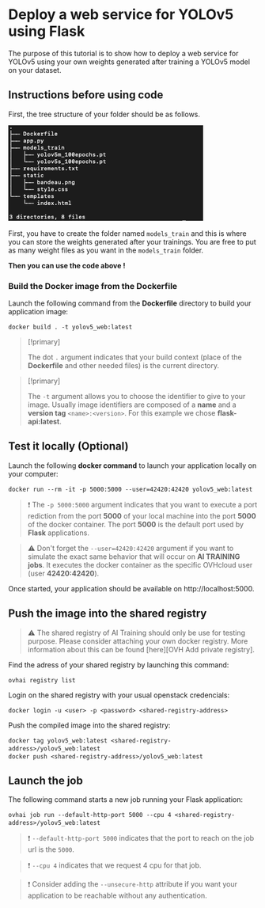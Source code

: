 # Deploy a web service for YOLOv5 using Flask

The purpose of this tutorial is to show how to deploy a web service for YOLOv5 using your own weights generated after training a YOLOv5 model on your dataset.


## Instructions before using code

First, the tree structure of your folder should be as follows.

![image](tree_yolov5_web_service.png)

First, you have to create the folder named `models_train` and this is where you can store the weights generated after your trainings. You are free to put as many weight files as you want in the `models_train` folder.

**Then you can use the code above !**

### Build the Docker image from the Dockerfile

Launch the following command from the **Dockerfile** directory to build your application image:

```console
docker build . -t yolov5_web:latest
```

> [!primary]
>
> The dot `.` argument indicates that your build context (place of the **Dockerfile** and other needed files) is the current directory.
>

> [!primary]
>
> The `-t` argument allows you to choose the identifier to give to your image. Usually image identifiers are composed of a **name** and a **version tag** `<name>:<version>`. For this example we chose **flask-api:latest**.

## Test it locally (Optional)

Launch the following **docker command** to launch your application locally on your computer:

```console
docker run --rm -it -p 5000:5000 --user=42420:42420 yolov5_web:latest
```

> :heavy_exclamation_mark: The `-p 5000:5000` argument indicates that you want to execute a port rediction from the port **5000** of your local machine into the port **5000** of the docker container. The port **5000** is the default port used by **Flask** applications.
>


> :warning: Don't forget the `--user=42420:42420` argument if you want to simulate the exact same behavior that will occur on **AI TRAINING jobs**. It executes the docker container as the specific OVHcloud user (user **42420:42420**).
>

Once started, your application should be available on http://localhost:5000.


## Push the image into the shared registry

> :warning: The shared registry of AI Training should only be use for testing purpose. Please consider attaching your own docker registry. More information about this can be found [here][OVH Add private registry].
>

Find the adress of your shared registry by launching this command:

```console
ovhai registry list
```

Login on the shared registry with your usual openstack credencials:

```console
docker login -u <user> -p <password> <shared-registry-address>
```

Push the compiled image into the shared registry:

```console
docker tag yolov5_web:latest <shared-registry-address>/yolov5_web:latest
docker push <shared-registry-address>/yolov5_web:latest
```


## Launch the job

The following command starts a new job running your Flask application:

```console
ovhai job run --default-http-port 5000 --cpu 4 <shared-registry-address>/yolov5_web:latest
```

> :heavy_exclamation_mark: `--default-http-port 5000` indicates that the port to reach on the job url is the `5000`.
>

> :heavy_exclamation_mark: `--cpu 4` indicates that we request 4 cpu for that job.
>

> :heavy_exclamation_mark: Consider adding the `--unsecure-http` attribute if you want your application to be reachable without any authentication.
>

